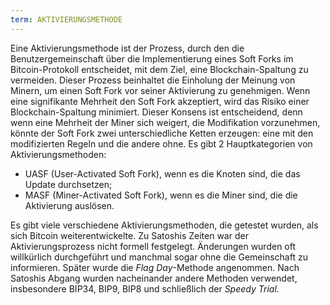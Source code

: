 ```yaml
---
term: AKTIVIERUNGSMETHODE
---
```


Eine Aktivierungsmethode ist der Prozess, durch den die Benutzergemeinschaft über die Implementierung eines Soft Forks im Bitcoin-Protokoll entscheidet, mit dem Ziel, eine Blockchain-Spaltung zu vermeiden. Dieser Prozess beinhaltet die Einholung der Meinung von Minern, um einen Soft Fork vor seiner Aktivierung zu genehmigen. Wenn eine signifikante Mehrheit den Soft Fork akzeptiert, wird das Risiko einer Blockchain-Spaltung minimiert. Dieser Konsens ist entscheidend, denn wenn eine Mehrheit der Miner sich weigert, die Modifikation vorzunehmen, könnte der Soft Fork zwei unterschiedliche Ketten erzeugen: eine mit den modifizierten Regeln und die andere ohne. Es gibt 2 Hauptkategorien von Aktivierungsmethoden:
* UASF (User-Activated Soft Fork), wenn es die Knoten sind, die das Update durchsetzen;
* MASF (Miner-Activated Soft Fork), wenn es die Miner sind, die die Aktivierung auslösen.

Es gibt viele verschiedene Aktivierungsmethoden, die getestet wurden, als sich Bitcoin weiterentwickelte. Zu Satoshis Zeiten war der Aktivierungsprozess nicht formell festgelegt. Änderungen wurden oft willkürlich durchgeführt und manchmal sogar ohne die Gemeinschaft zu informieren. Später wurde die *Flag Day*-Methode angenommen. Nach Satoshis Abgang wurden nacheinander andere Methoden verwendet, insbesondere BIP34, BIP9, BIP8 und schließlich der *Speedy Trial*.